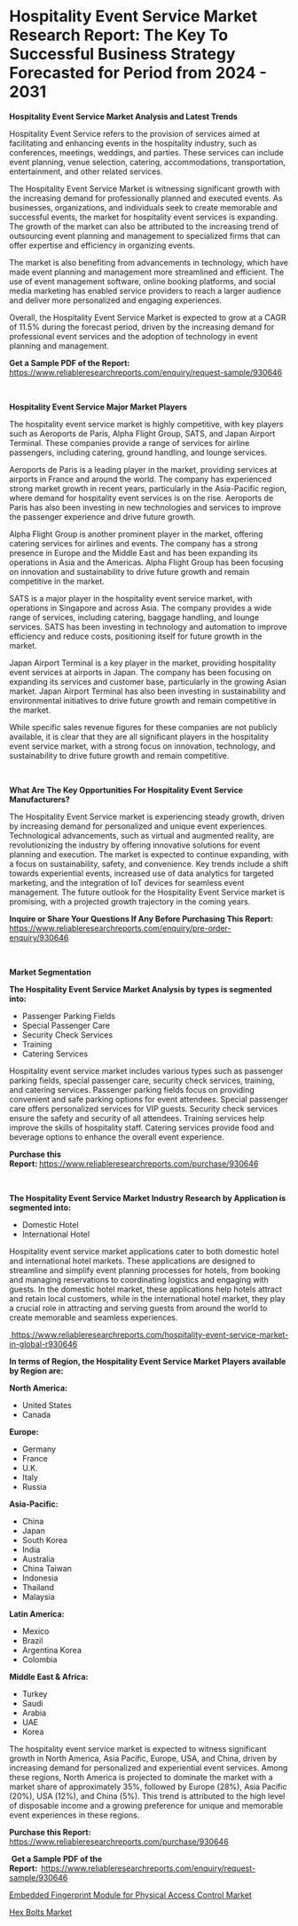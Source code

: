 <p><h1>Hospitality Event Service Market Research Report: The Key To Successful Business Strategy Forecasted for Period from 2024 - 2031</h1></p><p><strong>Hospitality Event Service Market Analysis and Latest Trends</strong></p>
<p><p>Hospitality Event Service refers to the provision of services aimed at facilitating and enhancing events in the hospitality industry, such as conferences, meetings, weddings, and parties. These services can include event planning, venue selection, catering, accommodations, transportation, entertainment, and other related services.</p><p>The Hospitality Event Service Market is witnessing significant growth with the increasing demand for professionally planned and executed events. As businesses, organizations, and individuals seek to create memorable and successful events, the market for hospitality event services is expanding. The growth of the market can also be attributed to the increasing trend of outsourcing event planning and management to specialized firms that can offer expertise and efficiency in organizing events.</p><p>The market is also benefiting from advancements in technology, which have made event planning and management more streamlined and efficient. The use of event management software, online booking platforms, and social media marketing has enabled service providers to reach a larger audience and deliver more personalized and engaging experiences.</p><p>Overall, the Hospitality Event Service Market is expected to grow at a CAGR of 11.5% during the forecast period, driven by the increasing demand for professional event services and the adoption of technology in event planning and management.</p></p>
<p><strong>Get a Sample PDF of the Report:&nbsp;</strong> <a href="https://www.reliableresearchreports.com/enquiry/request-sample/930646">https://www.reliableresearchreports.com/enquiry/request-sample/930646</a></p>
<p>&nbsp;</p>
<p><strong>Hospitality Event Service Major Market Players</strong></p>
<p><p>The hospitality event service market is highly competitive, with key players such as Aeroports de Paris, Alpha Flight Group, SATS, and Japan Airport Terminal. These companies provide a range of services for airline passengers, including catering, ground handling, and lounge services.</p><p>Aeroports de Paris is a leading player in the market, providing services at airports in France and around the world. The company has experienced strong market growth in recent years, particularly in the Asia-Pacific region, where demand for hospitality event services is on the rise. Aeroports de Paris has also been investing in new technologies and services to improve the passenger experience and drive future growth.</p><p>Alpha Flight Group is another prominent player in the market, offering catering services for airlines and events. The company has a strong presence in Europe and the Middle East and has been expanding its operations in Asia and the Americas. Alpha Flight Group has been focusing on innovation and sustainability to drive future growth and remain competitive in the market.</p><p>SATS is a major player in the hospitality event service market, with operations in Singapore and across Asia. The company provides a wide range of services, including catering, baggage handling, and lounge services. SATS has been investing in technology and automation to improve efficiency and reduce costs, positioning itself for future growth in the market.</p><p>Japan Airport Terminal is a key player in the market, providing hospitality event services at airports in Japan. The company has been focusing on expanding its services and customer base, particularly in the growing Asian market. Japan Airport Terminal has also been investing in sustainability and environmental initiatives to drive future growth and remain competitive in the market.</p><p>While specific sales revenue figures for these companies are not publicly available, it is clear that they are all significant players in the hospitality event service market, with a strong focus on innovation, technology, and sustainability to drive future growth and remain competitive.</p></p>
<p>&nbsp;</p>
<p><strong>What Are The Key Opportunities For Hospitality Event Service Manufacturers?</strong></p>
<p><p>The Hospitality Event Service market is experiencing steady growth, driven by increasing demand for personalized and unique event experiences. Technological advancements, such as virtual and augmented reality, are revolutionizing the industry by offering innovative solutions for event planning and execution. The market is expected to continue expanding, with a focus on sustainability, safety, and convenience. Key trends include a shift towards experiential events, increased use of data analytics for targeted marketing, and the integration of IoT devices for seamless event management. The future outlook for the Hospitality Event Service market is promising, with a projected growth trajectory in the coming years.</p></p>
<p><strong>Inquire or Share Your Questions If Any Before Purchasing This Report:</strong> <a href="https://www.reliableresearchreports.com/enquiry/pre-order-enquiry/930646">https://www.reliableresearchreports.com/enquiry/pre-order-enquiry/930646</a></p>
<p>&nbsp;</p>
<p><strong>Market Segmentation</strong></p>
<p><strong>The Hospitality Event Service Market Analysis by types is segmented into:</strong></p>
<p><ul><li>Passenger Parking Fields</li><li>Special Passenger Care</li><li>Security Check Services</li><li>Training</li><li>Catering Services</li></ul></p>
<p><p>Hospitality event service market includes various types such as passenger parking fields, special passenger care, security check services, training, and catering services. Passenger parking fields focus on providing convenient and safe parking options for event attendees. Special passenger care offers personalized services for VIP guests. Security check services ensure the safety and security of all attendees. Training services help improve the skills of hospitality staff. Catering services provide food and beverage options to enhance the overall event experience.</p></p>
<p><strong>Purchase this Report:&nbsp;</strong><a href="https://www.reliableresearchreports.com/purchase/930646">https://www.reliableresearchreports.com/purchase/930646</a></p>
<p>&nbsp;</p>
<p><strong>The Hospitality Event Service Market Industry Research by Application is segmented into:</strong></p>
<p><ul><li>Domestic Hotel</li><li>International Hotel</li></ul></p>
<p><p>Hospitality event service market applications cater to both domestic hotel and international hotel markets. These applications are designed to streamline and simplify event planning processes for hotels, from booking and managing reservations to coordinating logistics and engaging with guests. In the domestic hotel market, these applications help hotels attract and retain local customers, while in the international hotel market, they play a crucial role in attracting and serving guests from around the world to create memorable and seamless experiences.</p></p>
<p><a href="https://www.reliableresearchreports.com/hospitality-event-service-market-in-global-r930646">&nbsp;https://www.reliableresearchreports.com/hospitality-event-service-market-in-global-r930646</a></p>
<p><strong>In terms of Region, the Hospitality Event Service Market Players available by Region are:</strong></p>
<p>
    <p> <strong> North America: </strong>
        <ul>
            <li>United States</li>
            <li>Canada</li>
        </ul>
        </p> 
    <p> <strong> Europe: </strong>
        <ul>
            <li>Germany</li>
            <li>France</li>
            <li>U.K.</li>
            <li>Italy</li>
            <li>Russia</li>
        </ul>
        </p> 
    <p> <strong> Asia-Pacific: </strong>
        <ul>
            <li>China</li>
            <li>Japan</li>
            <li>South Korea</li>
            <li>India</li>
            <li>Australia</li>
            <li>China Taiwan</li>
            <li>Indonesia</li>
            <li>Thailand</li>
            <li>Malaysia</li>
        </ul>
        </p> 
    <p> <strong> Latin America: </strong>
        <ul>
            <li>Mexico</li>
            <li>Brazil</li>
            <li>Argentina Korea</li>
            <li>Colombia</li>
        </ul>
        </p> 
    <p> <strong> Middle East & Africa: </strong>
        <ul>
            <li>Turkey</li>
            <li>Saudi</li>
            <li>Arabia</li>
            <li>UAE</li>
            <li>Korea</li>
        </ul>
    </p>
    </p>
<p><p>The hospitality event service market is expected to witness significant growth in North America, Asia Pacific, Europe, USA, and China, driven by increasing demand for personalized and experiential event services. Among these regions, North America is projected to dominate the market with a market share of approximately 35%, followed by Europe (28%), Asia Pacific (20%), USA (12%), and China (5%). This trend is attributed to the high level of disposable income and a growing preference for unique and memorable event experiences in these regions.</p></p>
<p><strong>Purchase this Report: </strong><a href="https://www.reliableresearchreports.com/purchase/930646">https://www.reliableresearchreports.com/purchase/930646</a></p>
<p>&nbsp;<strong>Get a Sample PDF of the Report:&nbsp;&nbsp;</strong><a href="https://www.reliableresearchreports.com/enquiry/request-sample/930646">https://www.reliableresearchreports.com/enquiry/request-sample/930646</a></p>
<p><strong></strong></p>
<p><p><a href="https://issuu.com/reportprime-2/docs/embedded-fingerprint-module-for-phy_9749eefc0390b9">Embedded Fingerprint Module for Physical Access Control Market</a></p><p><a href="https://issuu.com/reportprime-2/docs/hex-bolts-market-size-2030.pptx_789b34c3682c69">Hex Bolts Market</a></p></p>